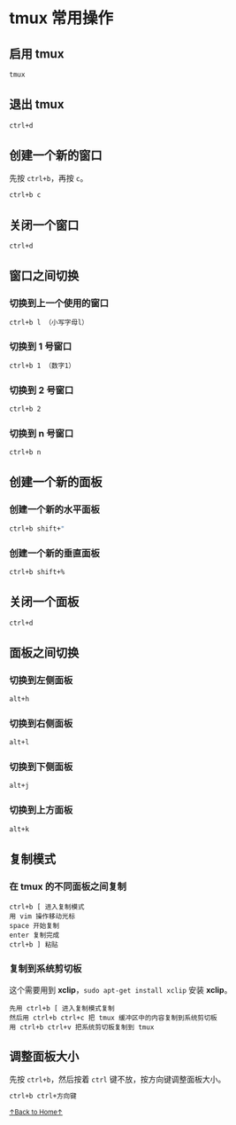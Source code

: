 # tmux 常用操作

## 启用 tmux

```bash
tmux
```

## 退出 tmux

```bash
ctrl+d
```

## 创建一个新的窗口

先按 `ctrl+b`，再按 `c`。

```bash
ctrl+b c
```

## 关闭一个窗口

```bash
ctrl+d
```

## 窗口之间切换

### 切换到上一个使用的窗口

```bash
ctrl+b l （小写字母l）
```

### 切换到 1 号窗口

```bash
ctrl+b 1 （数字1）
```

### 切换到 2 号窗口

```bash
ctrl+b 2
```

### 切换到 n 号窗口

```bash
ctrl+b n
```

## 创建一个新的面板

### 创建一个新的水平面板

```bash
ctrl+b shift+"
```

### 创建一个新的垂直面板

```bash
ctrl+b shift+%
```

## 关闭一个面板

```bash
ctrl+d
```

## 面板之间切换

### 切换到左侧面板

```bash
alt+h
```

### 切换到右侧面板

```bash
alt+l
```

### 切换到下侧面板

```bash
alt+j
```

### 切换到上方面板

```bash
alt+k
```

## 复制模式

### 在 tmux 的不同面板之间复制

```
ctrl+b [ 进入复制模式
用 vim 操作移动光标
space 开始复制
enter 复制完成
ctrl+b ] 粘贴
```

### 复制到系统剪切板

这个需要用到 **xclip**，`sudo apt-get install xclip` 安装 **xclip**。

```
先用 ctrl+b [ 进入复制模式复制
然后用 ctrl+b ctrl+c 把 tmux 缓冲区中的内容复制到系统剪切板
用 ctrl+b ctrl+v 把系统剪切板复制到 tmux
```

## 调整面板大小

先按 `ctrl+b`，然后按着 `ctrl` 键不放，按方向键调整面板大小。

```bash
ctrl+b ctrl+方向键
```

<a href='https://github.com/MDGSF/MyVim'><small>↑Back to Home↑</small></a>

